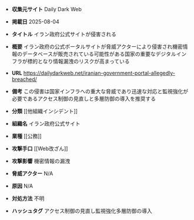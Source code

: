 - **収集元サイト**
Daily Dark Web

- **掲載日**
2025-08-04

- **タイトル**
イラン政府公式サイトが侵害される

- **概要**
イラン政府の公式ポータルサイトが脅威アクターにより侵害され機密情報のデータベースが販売されている可能性がある国家の重要なデジタルインフラが標的となり情報漏洩のリスクが高まっている

- **URL**
https://dailydarkweb.net/iranian-government-portal-allegedly-breached/

- **備考**
この侵害は国家インフラへの重大な脅威であり迅速な対応と監視強化が必要であるアクセス制御の見直しと多層防御の導入を推奨する

- **分類**
[[他組織インシデント]]

- **組織名**
イラン政府公式サイト

- **業種**
[[公務]]

- **攻撃手口**
[[Web改ざん]]

- **攻撃影響**
機密情報の漏洩

- **脅威アクター**
N/A

- **原因**
N/A

- **対処方法**
不明

- **ハッシュタグ**
アクセス制御の見直し監視強化多層防御の導入

